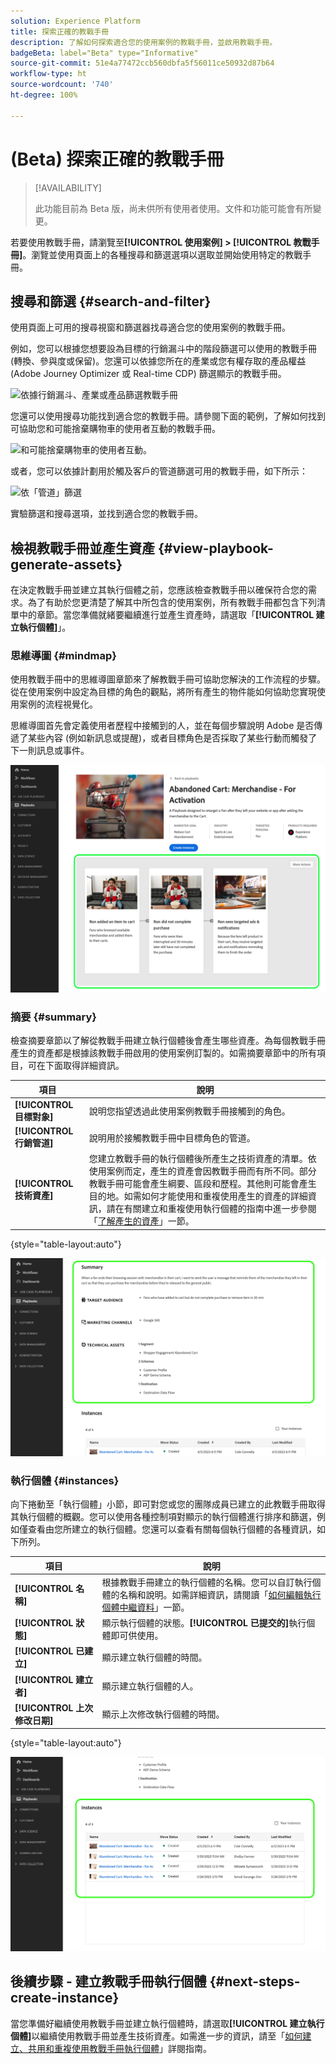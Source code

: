 ```yaml
---
solution: Experience Platform
title: 探索正確的教戰手冊
description: 了解如何探索適合您的使用案例的教戰手冊，並啟用教戰手冊。
badgeBeta: label="Beta" type="Informative"
source-git-commit: 51e4a77472ccb560dbfa5f56011ce50932d87b64
workflow-type: ht
source-wordcount: '740'
ht-degree: 100%

---
```



# (Beta) 探索正確的教戰手冊

>[!AVAILABILITY]
>
>此功能目前為 Beta 版，尚未供所有使用者使用。文件和功能可能會有所變更。

若要使用教戰手冊，請瀏覽至&#x200B;**[!UICONTROL 使用案例] > [!UICONTROL 教戰手冊]**。瀏覽並使用頁面上的各種搜尋和篩選選項以選取並開始使用特定的教戰手冊。

## 搜尋和篩選 {#search-and-filter}

使用頁面上可用的搜尋視窗和篩選器找尋適合您的使用案例的教戰手冊。

例如，您可以根據您想要設為目標的行銷漏斗中的階段篩選可以使用的教戰手冊 (轉換、參與度或保留)。您還可以依據您所在的產業或您有權存取的產品權益 (Adobe Journey Optimizer 或 Real-time CDP) 篩選顯示的教戰手冊。

![依據行銷漏斗、產業或產品篩選教戰手冊](/help/use-case-playbooks/assets/playbooks/ui-guide/filter-by-funnel-industry-product.gif)

您還可以使用搜尋功能找到適合您的教戰手冊。請參閱下面的範例，了解如何找到可協助您和可能捨棄購物車的使用者互動的教戰手冊。

![和可能捨棄購物車的使用者互動。](/help/use-case-playbooks/assets/playbooks/ui-guide/engage-abandoned-cart.gif)

或者，您可以依據計劃用於觸及客戶的管道篩選可用的教戰手冊，如下所示：

![依「管道」篩選](/help/use-case-playbooks/assets/playbooks/ui-guide/channel-select-filter.gif)

實驗篩選和搜尋選項，並找到適合您的教戰手冊。

## 檢視教戰手冊並產生資產 {#view-playbook-generate-assets}

在決定教戰手冊並建立其執行個體之前，您應該檢查教戰手冊以確保符合您的需求。為了有助於您更清楚了解其中所包含的使用案例，所有教戰手冊都包含下列清單中的章節。當您準備就緒要繼續進行並產生資產時，請選取「**[!UICONTROL 建立執行個體]**」。

### 思維導圖 {#mindmap}

使用教戰手冊中的思維導圖章節來了解教戰手冊可協助您解決的工作流程的步驟。從在使用案例中設定為目標的角色的觀點，將所有產生的物件能如何協助您實現使用案例的流程視覺化。

思維導圖首先會定義使用者歷程中接觸到的人，並在每個步驟說明 Adob&#x200B;&#x200B;e 是否傳遞了某些內容 (例如新訊息或提醒)，或者目標角色是否採取了某些行動而觸發了下一則訊息或事件。

![已反白顯示教戰手冊思維導圖。](/help/use-case-playbooks/assets/playbooks/ui-guide/playbook-mindmap.png)


### 摘要 {#summary}

檢查摘要章節以了解從教戰手冊建立執行個體後會產生哪些資產。為每個教戰手冊產生的資產都是根據該教戰手冊啟用的使用案例訂製的。如需摘要章節中的所有項目，可在下面取得詳細資訊。

| 項目 | 說明 |
---------|----------|
| **[!UICONTROL 目標對象]** | 說明您指望透過此使用案例教戰手冊接觸到的角色。 |
| **[!UICONTROL 行銷管道]** | 說明用於接觸教戰手冊中目標角色的管道。 |
| **[!UICONTROL 技術資產]** | 您建立教戰手冊的執行個體後所產生之技術資產的清單。依使用案例而定，產生的資產會因教戰手冊而有所不同。部分教戰手冊可能會產生綱要、區段和歷程。其他則可能會產生目的地。如需如何才能使用和重複使用產生的資產的詳細資訊，請在有關建立和重複使用執行個體的指南中進一步參閱「[了解產生的資產](/help/use-case-playbooks/playbooks/create-share-reuse.md#understand-assets)」一節。 |

{style="table-layout:auto"}

![已反白顯示教戰手冊摘要](/help/use-case-playbooks/assets/playbooks/ui-guide/playbook-summary.png)

### 執行個體 {#instances}

向下捲動至「執行個體」小節，即可對您或您的團隊成員已建立的此教戰手冊取得其執行個體的概觀。您可以使用各種控制項對顯示的執行個體進行排序和篩選，例如僅查看由您所建立的執行個體。您還可以查看有關每個執行個體的各種資訊，如下所列。

| 項目 | 說明 |
|---------|----------|
| **[!UICONTROL 名稱]** | 根據教戰手冊建立的執行個體的名稱。您可以自訂執行個體的名稱和說明。如需詳細資訊，請閱讀「[如何編輯執行個體中繼資料](/help/use-case-playbooks/playbooks/create-share-reuse.md#edit-instance-metadata)」一節。 |
| **[!UICONTROL 狀態]** | 顯示執行個體的狀態。**[!UICONTROL 已提交的]**&#x200B;執行個體即可供使用。 |
| **[!UICONTROL 已建立]** | 顯示建立執行個體的時間。 |
| **[!UICONTROL 建立者]** | 顯示建立執行個體的人。 |
| **[!UICONTROL 上次修改日期]** | 顯示上次修改執行個體的時間。 |

{style="table-layout:auto"}

![已反白顯示教戰手冊執行個體。](/help/use-case-playbooks/assets/playbooks/ui-guide/playbook-instances.png)

## 後續步驟 - 建立教戰手冊執行個體 {#next-steps-create-instance}

當您準備好繼續使用教戰手冊並建立執行個體時，請選取&#x200B;**[!UICONTROL 建立執行個體]**&#x200B;以繼續使用教戰手冊並產生技術資產。如需進一步的資訊，請至「[如何建立、共用和重複使用教戰手冊執行個體](/help/use-case-playbooks/playbooks/create-share-reuse.md)」詳閱指南。